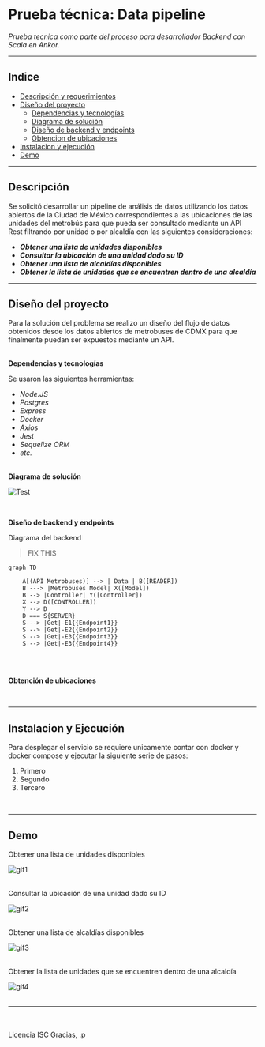 # **Prueba técnica: Data pipeline**

*Prueba tecnica como parte del proceso para desarrollador Backend con Scala en Ankor.*

---

## Indice
* [Descripción y requerimientos](#id0)
* [Diseño del proyecto](#id1)
  * [Dependencias y tecnologías](#id1.1)
  * [Diagrama de solución](#id1.2)
  * [Diseño de backend y endpoints](#id1.3)
  * [Obtencion de ubicaciones](#id1.4)
* [Instalacion y ejecución](#id2)
* [Demo](#id3)

---

## Descripción <a id="id0"></a>

<p>
Se solicitó desarrollar un pipeline de análisis de datos utilizando los datos abiertos de la Ciudad de México
correspondientes a las ubicaciones de las unidades del metrobús para que pueda ser
consultado mediante un API Rest filtrando por unidad o por alcaldía con las siguientes consideraciones:
</p>

* ***Obtener una lista de unidades disponibles***
* ***Consultar la ubicación de una unidad dado su ID***
* ***Obtener una lista de alcaldías disponibles***
* ***Obtener la lista de unidades que se encuentren dentro de una alcaldía***

---

## Diseño del proyecto <a id="id1"></a>

Para la solución del problema se realizo un diseño del flujo de datos obtenidos desde los datos abiertos de metrobuses de CDMX para que finalmente puedan ser expuestos mediante un API. <br><br>

**Dependencias y tecnologías** <a id="id1.1"></a>

Se usaron las siguientes herramientas:

* *Node.JS*
* *Postgres*
* *Express*
* *Docker*
* *Axios*
* *Jest*
* *Sequelize ORM*
* *etc.*
<br><br>

**Diagrama de solución** <a id="id1.2"></a>

![Test]()

<br>

**Diseño de backend y endpoints** <a id="id1.3"></a>

Diagrama del backend

>FIX THIS

```mermaid
graph TD
    
    A[(API Metrobuses)] --> | Data | B([READER])
    B ---> |Metrobuses Model| X([Model]) 
    B --> |Controller| Y([Controller])
    X --> D([CONTROLLER])
    Y --> D
    D === S{SERVER}
    S --> |Get|-E1{{Endpoint1}}
    S --> |Get|-E2{{Endpoint2}}
    S --> |Get|-E3{{Endpoint3}}
    S --> |Get|-E3{{Endpoint4}}
 
```


<br>


**Obtención de ubicaciones** <a id="id1.4"></a>


<br>

---

## Instalacion y Ejecución <a id="id2"></a>

Para desplegar el servicio se requiere unicamente contar con docker y docker compose y ejecutar la siguiente serie de pasos:

1. Primero
2. Segundo
3. Tercero

<br>

---

## Demo <a id="id3"></a>

Obtener una lista de unidades disponibles

![gif1]()<br><br>

Consultar la ubicación de una unidad dado su ID

![gif2]()<br><br>

Obtener una lista de alcaldías disponibles

![gif3]()<br><br>

Obtener la lista de unidades que se encuentren dentro de una alcaldía

![gif4]()<br><br>

---

<br><br>
Licencia ISC
Gracias, :p